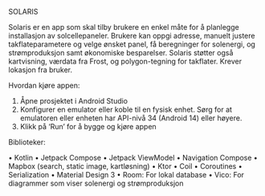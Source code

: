 SOLARIS

Solaris er en app som skal tilby brukere en enkel måte for å planlegge installasjon av solcellepaneler. 
Brukere kan oppgi adresse, manuelt justere takflateparametere og velge ønsket panel, 
få beregninger for solenergi, og strømproduksjon samt økonomiske besparelser. 
Solaris støtter også kartvisning, værdata fra Frost, og polygon-tegning for takflater.
Krever lokasjon fra bruker.

Hvordan kjøre appen:

1.	Åpne prosjektet i Android Studio
2.	Konfigurer en emulator eller koble til en fysisk enhet. Sørg for at emulatoren eller enheten har API-nivå 34 (Android 14) eller høyere.
3.	Klikk på ‘Run’ for å bygge og kjøre appen


Biblioteker:

•	Kotlin
•	Jetpack Compose
•	Jetpack ViewModel
•	Navigation Compose
•	Mapbox (search, static image, kartløsning)
•	Ktor
•	Coil
•	Coroutines
•	Serialization
•	Material Design 3
•	Room: For lokal database
•	Vico: For diagrammer som viser solenergi og strømproduksjon 



